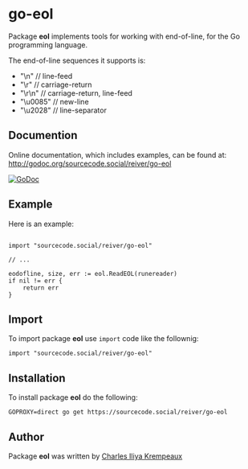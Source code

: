 # go-eol

Package **eol** implements tools for working with end-of-line, for the Go programming language.

The end-of-line sequences it supports is:

* "\n"     // line-feed
* "\r"     // carriage-return
* "\r\n"   // carriage-return, line-feed
* "\u0085" // new-line
* "\u2028" // line-separator

## Documention

Online documentation, which includes examples, can be found at: http://godoc.org/sourcecode.social/reiver/go-eol

[![GoDoc](https://godoc.org/sourcecode.social/reiver/go-eol?status.svg)](https://godoc.org/sourcecode.social/reiver/go-eol)

## Example

Here is an example:
```golang

import "sourcecode.social/reiver/go-eol"

// ...

eodofline, size, err := eol.ReadEOL(runereader)
if nil != err {
	return err
}
```

## Import

To import package **eol** use `import` code like the follownig:
```
import "sourcecode.social/reiver/go-eol"
```

## Installation

To install package **eol** do the following:
```
GOPROXY=direct go get https://sourcecode.social/reiver/go-eol
```

## Author

Package **eol** was written by [Charles Iliya Krempeaux](http://changelog.ca)
